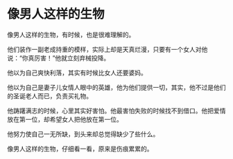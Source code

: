 # 像男人这样的生物

像男人这样的生物，有时候，也是很难理解的。 

他们装作一副老成持重的模样，实际上却是天真烂漫，只要有一个女人对他说：“你真厉害！”他就立刻弃械投降。 

他以为自己爽快利落，其实有时候比女人还要婆妈。 

他以为自己是妻子儿女情人眼中的英雄，他为他们提供一切，其实，他不过是他们的圣诞老人而已，负责买礼物。 

他踌躇满志的时候，心里其实好害怕。他最害怕失败的时候找不到借口。他把爱情放在第一位，却希望女人把他放在第一位。 

他努力使自己一无所缺，到头来却总觉得缺少了些什么。 

像男人这样的生物，仔细看一看，原来是伤痕累累的。